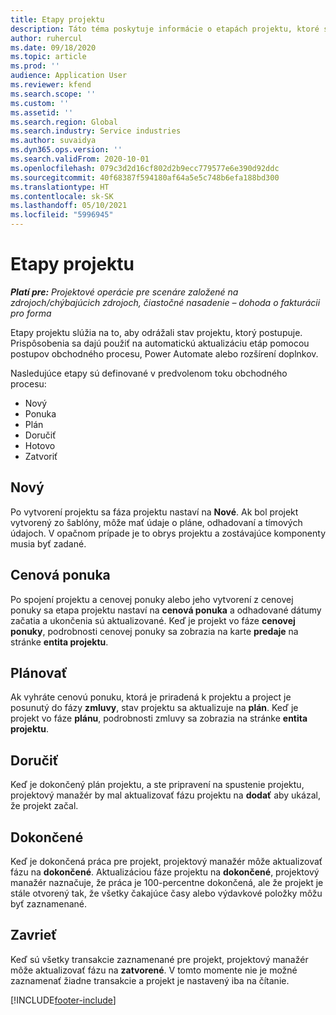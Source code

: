 ```yaml
---
title: Etapy projektu
description: Táto téma poskytuje informácie o etapách projektu, ktoré sú dostupné v Microsoft Dynamics Project Operations.
author: ruhercul
ms.date: 09/18/2020
ms.topic: article
ms.prod: ''
audience: Application User
ms.reviewer: kfend
ms.search.scope: ''
ms.custom: ''
ms.assetid: ''
ms.search.region: Global
ms.search.industry: Service industries
ms.author: suvaidya
ms.dyn365.ops.version: ''
ms.search.validFrom: 2020-10-01
ms.openlocfilehash: 079c3d2d16cf802d2b9ecc779577e6e390d92ddc
ms.sourcegitcommit: 40f68387f594180af64a5e5c748b6efa188bd300
ms.translationtype: HT
ms.contentlocale: sk-SK
ms.lasthandoff: 05/10/2021
ms.locfileid: "5996945"
---
```

# <a name="project-stages"></a>Etapy projektu

_**Platí pre:** Projektové operácie pre scenáre založené na zdrojoch/chýbajúcich zdrojoch, čiastočné nasadenie – dohoda o fakturácii pro forma_

Etapy projektu slúžia na to, aby odrážali stav projektu, ktorý postupuje. Prispôsobenia sa dajú použiť na automatickú aktualizáciu etáp pomocou postupov obchodného procesu, Power Automate alebo rozšírení doplnkov.

Nasledujúce etapy sú definované v predvolenom toku obchodného procesu:

- Nový
- Ponuka
- Plán
- Doručiť
- Hotovo
- Zatvoriť 

## <a name="new"></a>Nový

Po vytvorení projektu sa fáza projektu nastaví na **Nové**. Ak bol projekt vytvorený zo šablóny, môže mať údaje o pláne, odhadovaní a tímových údajoch. V opačnom prípade je to obrys projektu a zostávajúce komponenty musia byť zadané.

## <a name="quote"></a>Cenová ponuka

Po spojení projektu a cenovej ponuky alebo jeho vytvorení z cenovej ponuky sa etapa projektu nastaví na **cenová ponuka** a odhadované dátumy začatia a ukončenia sú aktualizované. Keď je projekt vo fáze **cenovej ponuky**, podrobnosti cenovej ponuky sa zobrazia na karte **predaje** na stránke **entita projektu**.

## <a name="plan"></a>Plánovať

Ak vyhráte cenovú ponuku, ktorá je priradená k projektu a project je posunutý do fázy **zmluvy**, stav projektu sa aktualizuje na **plán**. Keď je projekt vo fáze **plánu**, podrobnosti zmluvy sa zobrazia na stránke **entita projektu**.

## <a name="deliver"></a>Doručiť

Keď je dokončený plán projektu, a ste pripravení na spustenie projektu, projektový manažér by mal aktualizovať fázu projektu na **dodať** aby ukázal, že projekt začal.

## <a name="complete"></a>Dokončené 

Keď je dokončená práca pre projekt, projektový manažér môže aktualizovať fázu na **dokončené**. Aktualizáciou fáze projektu na **dokončené**, projektový manažér naznačuje, že práca je 100-percentne dokončená, ale že projekt je stále otvorený tak, že všetky čakajúce časy alebo výdavkové položky môžu byť zaznamenané.

## <a name="close"></a>Zavrieť

Keď sú všetky transakcie zaznamenané pre projekt, projektový manažér môže aktualizovať fázu na **zatvorené**. V tomto momente nie je možné zaznamenať žiadne transakcie a projekt je nastavený iba na čítanie.



[!INCLUDE[footer-include](../includes/footer-banner.md)]